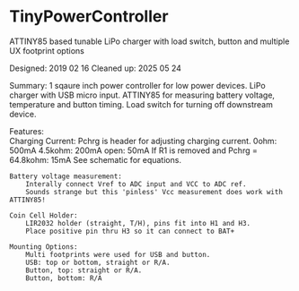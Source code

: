 # TinyPowerController
ATTINY85 based tunable LiPo charger with load switch, button and multiple UX footprint options

Designed: 2019 02 16
Cleaned up: 2025 05 24


Summary:
	1 sqaure inch power controller for low power devices.
	LiPo charger with USB micro input.
	ATTINY85 for measuring battery voltage, temperature and button timing.
	Load switch for turning off downstream device.
	

Features:	
	Charging Current:
		Pchrg is header for adjusting charging current.
		0ohm: 500mA
		4.5kohm: 200mA
		open: 50mA
		If R1 is removed and Pchrg = 64.8kohm: 15mA
		See schematic for equations.
		
	Battery voltage measurement:
		Interally connect Vref to ADC input and VCC to ADC ref.
		Sounds strange but this 'pinless' Vcc measurement does work with ATTINY85!
		
	Coin Cell Holder:
		LIR2032 holder (straight, T/H), pins fit into H1 and H3.
		Place positive pin thru H3 so it can connect to BAT+
		
	Mounting Options:
		Multi footprints were used for USB and button.
		USB: top or bottom, straight or R/A.
		Button, top: straight or R/A.
		Button, bottom: R/A
		
